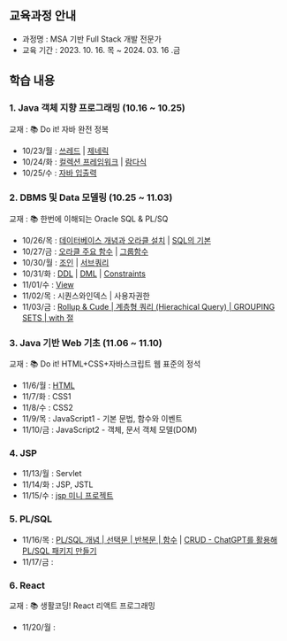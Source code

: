 ## 교육과정 안내
- 과정명 : MSA 기반 Full Stack 개발 전문가  
- 교육 기간 : 2023. 10. 16. 목 ~ 2024. 03. 16 .금

## 학습 내용

### 1. Java 객체 지향 프로그래밍 (10.16 ~ 10.25)

교재 : 📚 Do it! 자바 완전 정복

-  10/23/월  : [쓰레드](https://github.com/sangminee/sesac-msa-java-fullstack/blob/main/1_java/note/15_thread.md) | [제네릭]()
-  10/24/화 : [컬렉션 프레임워크](https://github.com/sangminee/sesac-msa-java-fullstack/blob/main/1_java/note/17_collection_framework.md) |  [람다식](https://github.com/sangminee/sesac-msa-java-fullstack/blob/main/1_java/note/18_lambda.md)
-  10/25/수 : [자바 입출력](https://github.com/sangminee/sesac-msa-java-fullstack/blob/main/1_java/note/19_java_io.md)

### 2. DBMS 및 Data 모델링 (10.25 ~ 11.03)

교재 : 📚 한번에 이해되는 Oracle SQL & PL/SQ

-  10/26/목 : [데이터베이스 개념과 오라클 설치](https://github.com/sangminee/sesac-msa-java-fullstack/blob/main/2_dbms/note/1_db.md)  |  [SQL의 기본](https://github.com/sangminee/sesac-msa-java-fullstack/blob/main/2_dbms/note/2_sql.md)
- 10/27/금 : [오라클 주요 함수](https://github.com/sangminee/sesac-msa-java-fullstack/blob/main/2_dbms/note/3_oracle_main_functions.md) | [그룹함수](https://github.com/sangminee/sesac-msa-java-fullstack/blob/main/2_dbms/note/4_group_function.md)
- 10/30/월 : [조인](https://github.com/sangminee/sesac-msa-java-fullstack/blob/main/2_dbms/note/10_join.md) | [서브쿼리](https://github.com/sangminee/sesac-msa-java-fullstack/blob/main/2_dbms/note/11_sub_query.md)
- 10/31/화 : [DDL](https://github.com/sangminee/sesac-msa-java-fullstack/blob/main/2_dbms/note/7_ddl.md) | [DML](https://github.com/sangminee/sesac-msa-java-fullstack/blob/main/2_dbms/note/8_dml.md) | [Constraints](https://github.com/sangminee/sesac-msa-java-fullstack/blob/main/2_dbms/note/9_constraints.md) 
- 11/01/수 : [View](https://github.com/sangminee/sesac-msa-java-fullstack/blob/main/2_dbms/note/12_view.md) 
- 11/02/목 : 시퀀스와인덱스 | 사용자권한
- 11/03/금 : [Rollup & Cude | 계층형 쿼리 (Hierachical Query) | GROUPING SETS | with 절](https://github.com/sangminee/sesac-msa-java-fullstack/blob/main/2_dbms/note/1103.md)

### 3. Java 기반 Web 기초 (11.06 ~ 11.10)

교재 : 📚 Do it! HTML+CSS+자바스크립트 웹 표준의 정석

- 11/6/월 : [HTML](https://github.com/sangminee/sesac-msa-java-fullstack/blob/main/3_web/note/html.md)
- 11/7/화 : CSS1
- 11/8/수 : CSS2
- 11/9/목 : JavaScript1 - 기본 문법, 함수와 이벤트
- 11/10/금 : JavaScript2 - 객체, 문서 객체 모델(DOM)

### 4. JSP
- 11/13/월 : Servlet
- 11/14/화 : JSP, JSTL
- 11/15/수 : [jsp 미니 프로젝트](https://github.com/sangminee/sesac-jsp-example-project)

### 5. PL/SQL
- 11/16/목 : [PL/SQL 개념 | 선택문 | 반복문 | 함수]() | [CRUD - ChatGPT를 활용해 PL/SQL 패키지 만들기]()
- 11/17/금 :

### 6. React

교재 : 📚 생활코딩! React 리액트 프로그래밍

- 11/20/월 : 